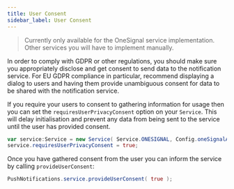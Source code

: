 ```yaml
---
title: User Consent
sidebar_label: User Consent
---
```



>
> Currently only available for the OneSignal service implementation. Other services you will have to implement manually.
>

In order to comply with GDPR or other regulations, you should make sure you appropriately disclose and get consent to send data to the notification service. For EU GDPR compliance in particular, recommend displaying a dialog to users and having them provide unambiguous consent for data to be shared with the notification service.

If you require your users to consent to gathering information for usage then you can set the `requiresUserPrivacyConsent` option on your `Service`. This will delay initialisation and prevent any data from being sent to the service until the user has provided consent.


```actionscript
var service:Service = new Service( Service.ONESIGNAL, Config.oneSignalAppId );
service.requiresUserPrivacyConsent = true; 
```

Once you have gathered consent from the user you can inform the service by calling `provideUserConsent`:


```actionscript
PushNotifications.service.provideUserConsent( true );
```




